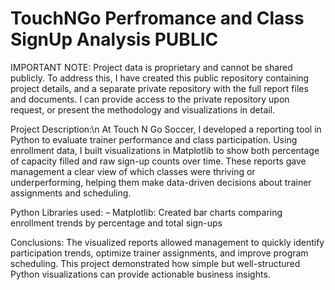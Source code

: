 # TouchNGo Perfromance and Class SignUp Analysis PUBLIC
IMPORTANT NOTE: Project data is proprietary and cannot be shared publicly. To address this, I have created this public repository containing project details, and a separate private repository with the full report files and documents. I can provide access to the private repository upon request, or present the methodology and visualizations in detail.

Project Description:\n
At Touch N Go Soccer, I developed a reporting tool in Python to evaluate trainer performance and class participation. Using enrollment data, I built visualizations in Matplotlib to show both percentage of capacity filled and raw sign-up counts over time. These reports gave management a clear view of which classes were thriving or underperforming, helping them make data-driven decisions about trainer assignments and scheduling.

Python Libraries used:
– Matplotlib: Created bar charts comparing enrollment trends by percentage and total sign-ups

Conclusions:
The visualized reports allowed management to quickly identify participation trends, optimize trainer assignments, and improve program scheduling. This project demonstrated how simple but well-structured Python visualizations can provide actionable business insights.
